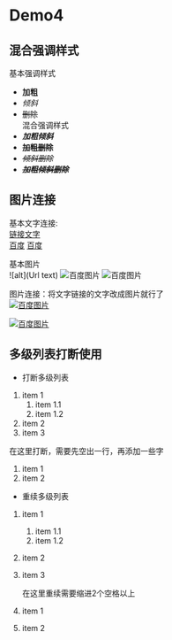 # Demo4
## 混合强调样式

基本强调样式
- **加粗**
- *倾斜*
- ~~删除~~  
混合强调样式
- ***加粗倾斜***
- **~~加粗删除~~**
- *~~倾斜删除~~*
- ***~~加粗倾斜删除~~***

## 图片连接

基本文字连接:  
    [链接文字](Url)  
[百度](https://www.baidu.com)
[百度][baidu]

基本图片  
    ![alt](Url text)
![百度图片](https://www.baidu.com/img/bd_logo1.png  "百度网站")
![百度图片][baiduImg]

图片连接：将文字链接的文字改成图片就行了  
[![百度图片](https://www.baidu.com/img/bd_logo1.png  "百度网站")](https://www.baidu.com)

[![百度图片][baiduImg]][baidu]

[baidu]: https://www.baidu.com
[baiduImg]: https://www.baidu.com/img/bd_logo1.png "百度网站"

## 多级列表打断使用
- 打断多级列表
1. item 1  
    1. item 1.1  
    2. item 1.2  
2. item 2  
3. item 3  

在这里打断，需要先空出一行，再添加一些字
1. item 1  
2. item 2

- 重续多级列表
1. item 1  
    1. item 1.1  
    2. item 1.2  
2. item 2  
3. item 3  

    在这里重续需要缩进2个空格以上
1. item 1  
2. item 2




